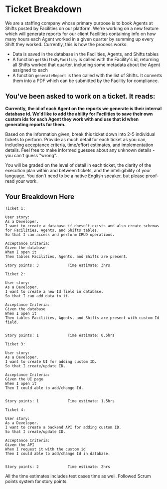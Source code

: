 # Ticket Breakdown

We are a staffing company whose primary purpose is to book Agents at Shifts posted by Facilities on our platform. We're working on a new feature which will generate reports for our client Facilities containing info on how many hours each Agent worked in a given quarter by summing up every Shift they worked. Currently, this is how the process works:

- Data is saved in the database in the Facilities, Agents, and Shifts tables
- A function `getShiftsByFacility` is called with the Facility's id, returning all Shifts worked that quarter, including some metadata about the Agent assigned to each
- A function `generateReport` is then called with the list of Shifts. It converts them into a PDF which can be submitted by the Facility for compliance.

## You've been asked to work on a ticket. It reads:

**Currently, the id of each Agent on the reports we generate is their internal database id. We'd like to add the ability for Facilities to save their own custom ids for each Agent they work with and use that id when generating reports for them.**

Based on the information given, break this ticket down into 2-5 individual tickets to perform. Provide as much detail for each ticket as you can, including acceptance criteria, time/effort estimates, and implementation details. Feel free to make informed guesses about any unknown details - you can't guess "wrong".

You will be graded on the level of detail in each ticket, the clarity of the execution plan within and between tickets, and the intelligibility of your language. You don't need to be a native English speaker, but please proof-read your work.

## Your Breakdown Here

```
Ticket 1:

User story:
As a Developer.
I want to create a database if doesn't exists and also create schemas for Facilities, Agents, and Shifts tables.
So that I can access and perform CRUD operations.

Acceptance Criteria:
Given the database
When I open it
Then tables Facilities, Agents, and Shifts are present.

Story points: 3             Time estimate: 3hrs
```

```
Ticket 2:

User story:
As a Developer.
I want to create a new Id field in database.
So that I can add data to it.

Acceptance Criteria:
Given the database
When I open it
Then tables Facilities, Agents, and Shifts are present with custom Id field.


Story points: 1             Time estimate: 0.5hrs
```

```
Ticket 3:

User story:
As a Developer.
I want to create UI for adding custom ID.
So that I create/update ID.

Acceptance Criteria:
Given the UI page
When I open it
Then I could able to add/change Id.


Story points: 1             Time estimate: 1.5hrs
```

```
Ticket 4:

User story:
As a Developer.
I want to create a backend API for adding custom ID.
So that I create/update ID.

Acceptance Criteria:
Given the API
When I request it with the custom id
Then I could able to add/change Id in database.


Story points: 2             Time estimate: 2hrs
```

All the time estimates includes test cases time as well. Followed Scrum points system for story points.
